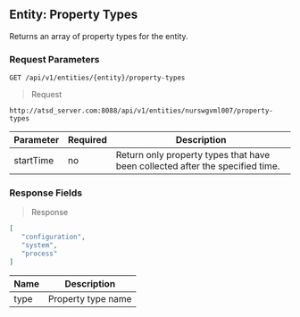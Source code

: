 ## Entity: Property Types

Returns an array of property types for the entity. 

### Request Parameters

```
GET /api/v1/entities/{entity}/property-types
```

> Request

```
http://atsd_server.com:8088/api/v1/entities/nurswgvml007/property-types
```

| **Parameter** | **Required** | **Description**                 |
|---------------|--------------|---------------------------------|
| startTime        | no        | Return only property types that have been collected after the specified time. |

### Response Fields

> Response

```json
[
   "configuration", 
   "system",
   "process"
]
```

| **Name**       | **Description**                                                                                        |
|----------------|--------------------------------------------------------------------------------------------------------|
| type | Property type name                                                                                            |
